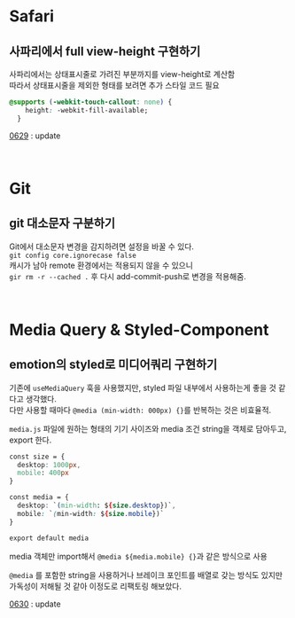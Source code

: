 # Safari
## 사파리에서 full view-height 구현하기
사파리에서는 상태표시줄로 가려진 부분까지를 view-height로 계산함  
따라서 상태표시줄을 제외한 형태를 보려면 추가 스타일 코드 필요
```css
@supports (-webkit-touch-callout: none) {
    height: -webkit-fill-available;
  }
```

[0629](https://sumnii.github.io/TIL/documents/20230629.html#%EB%AA%A8%EB%B0%94%EC%9D%BC-%ED%99%98%EA%B2%BD%EC%97%90%EC%84%9C%EC%9D%98-view-port-%ED%86%B5%EC%9D%BC%ED%95%98%EA%B8%B0) : update

<br />


# Git
## git 대소문자 구분하기
Git에서 대소문자 변경을 감지하려면 설정을 바꿀 수 있다.  
`git config core.ignorecase false`  
캐시가 남아 remote 환경에서는 적용되지 않을 수 있으니  
`gir rm -r --cached .` 후 다시 add-commit-push로 변경을 적용해줌.

<br />

# Media Query & Styled-Component
## emotion의 styled로 미디어쿼리 구현하기
기존에 `useMediaQuery` 훅을 사용했지만, styled 파일 내부에서 사용하는게 좋을 것 같다고 생각했다.  
다만 사용할 때마다 `@media (min-width: 000px) {}`를 반복하는 것은 비효율적.  

`media.js` 파일에 원하는 형태의 기기 사이즈와 media 조건 string을 객체로 담아두고, export 한다.  
```css
const size = {
  desktop: 1000px,
  mobile: 400px
}

const media = {
  desktop: `(min-width: ${size.desktop})`,
  mobile: `(min-width: ${size.mobile})`
}

export default media
```
media 객체만 import해서 `@media ${media.mobile} {}`과 같은 방식으로 사용  

`@media` 를 포함한 string을 사용하거나 브레이크 포인트를 배열로 갖는 방식도 있지만 가독성이 저해될 것 같아 이정도로 리팩토링 해보았다.  

[0630](https://sumnii.github.io/TIL/documents/20230630.html#%EB%B0%98%EC%9D%91%ED%98%95-navbar-%EA%B5%AC%ED%98%84%ED%95%98%EA%B8%B0-%EB%AF%B8%EB%94%94%EC%96%B4%EC%BF%BC%EB%A6%AC-%EC%8B%AC%ED%99%94) : update